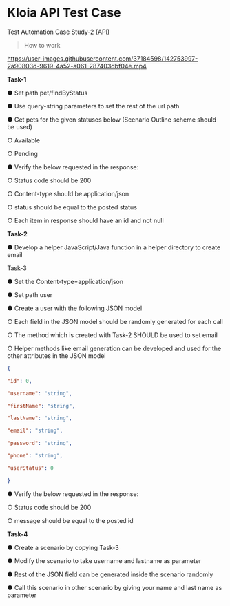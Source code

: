 # Kloia API Test Case

Test Automation Case Study-2 (API)

>How to work
>
https://user-images.githubusercontent.com/37184598/142753997-2a90803d-9619-4a52-a061-287403dbf04e.mp4


**Task-1**

● Set path pet/findByStatus

● Use query-string parameters to set the rest of the url path

● Get pets for the given statuses below (Scenario Outline scheme should be used)

○ Available

○ Pending

● Verify the below requested in the response:

○ Status code should be 200

○ Content-type should be application/json

○ status should be equal to the posted status

○ Each item in response should have an id and not null

**Task-2**

● Develop a helper JavaScript/Java function in a helper directory to create email

Task-3

● Set the Content-type=application/json

● Set path user

● Create a user with the following JSON model

○ Each field in the JSON model should be randomly generated for each call

○ The method which is created with Task-2 SHOULD be used to set email

○ Helper methods like email generation can be developed and used for the
other attributes in the JSON model
```json
{

"id": 0,

"username": "string",

"firstName": "string",

"lastName": "string",

"email": "string",

"password": "string",

"phone": "string",

"userStatus": 0

}
```
● Verify the below requested in the response:

○ Status code should be 200

○ message should be equal to the posted id

**Task-4**

● Create a scenario by copying Task-3

● Modify the scenario to take username and lastname as parameter

● Rest of the JSON field can be generated inside the scenario randomly

● Call this scenario in other scenario by giving your name and last name as parameter
